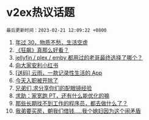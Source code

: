 # v2ex热议话题

`最后更新时间：2023-02-21 12:09:22 +0800`

1. [年过 30，物质不愁，生活空虚](https://www.v2ex.com/t/917652)
1. [《狂飙》真那么好看？](https://www.v2ex.com/t/917608)
1. [jellyfin / plex / emby 都用过的老哥最终选择了哪个？](https://www.v2ex.com/t/917723)
1. [向大家安利小红书](https://www.v2ex.com/t/917797)
1. [[送码] 云雨，一款记录性生活的 App](https://www.v2ex.com/t/917758)
1. [今天入职被开除了](https://www.v2ex.com/t/917566)
1. [兄弟们,求分享你们的配眼镜经验](https://www.v2ex.com/t/917805)
1. [求助：家宽跑 PT，还有什么能优化的嘛](https://www.v2ex.com/t/917695)
1. [那些长期找不到工作的程序员，都去做什么了？](https://www.v2ex.com/t/917607)
1. [我弟要买房，朝我们借钱.....我个媳妇因为这个闹矛盾](https://www.v2ex.com/t/917858)

